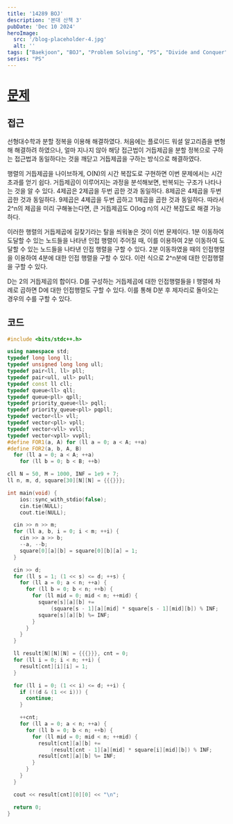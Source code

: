 ```yaml
---
title: '14289 BOJ'
description: '본대 산책 3'
pubDate: 'Dec 10 2024'
heroImage:
  src: '/blog-placeholder-4.jpg'
  alt: ''
tags: ["Baekjoon", "BOJ", "Problem Solving", "PS", "Divide and Conquer", "Linear Algebra"]
series: "PS"
---
```


# [문제](https://www.acmicpc.net/problem/14289)

## 접근

선형대수학과 분할 정복을 이용해 해결하였다.
처음에는 플로이드 워셜 알고리즘을 변형해 해결하려 하였으나, 얼마 지나지 않아 해당 접근법이 거듭제곱을 분할 정복으로 구하는
접근법과 동일하다는 것을 깨닫고 거듭제곱을 구하는 방식으로 해결하였다.

행렬의 거듭제곱을 나이브하게, O(N)의 시간 복잡도로 구현하면 이번 문제에서는 시간 초과를 얻기 쉽다.
거듭제곱이 이루어지는 과정을 분석해보면, 반복되는 구조가 나타나는 것을 알 수 있다.
4제곱은 2제곱을 두번 곱한 것과 동일하다. 8제곱은 4제곱을 두번 곱한 것과 동일하다.
9제곱은 4제곱을 두번 곱하고 1제곱을 곱한 것과 동일하다.
따라서 2^n의 제곱을 미리 구해놓는다면, 큰 거듭제곱도 O(log n)의 시간 복잡도로 해결 가능하다.

이러한 행렬의 거듭제곱에 길찾기라는 탈을 씌워놓은 것이 이번 문제이다.
1분 이동하여 도달할 수 있는 노드들을 나타낸 인접 행렬이 주어질 때,
이를 이용하여 2분 이동하여 도달할 수 있는 노드들을 나타낸 인접 행렬을 구할 수 있다.
2분 이동하였을 때의 인접행렬을 이용하여 4분에 대한 인접 행렬을 구할 수 있다.
이런 식으로 2^n분에 대한 인접행렬을 구할 수 있다.

D는 2의 거듭제곱의 합이다. D를 구성하는 거듭제곱에 대한 인접행렬들을 I 행렬에 차례로 곱하면 D에 대한 인접행렬도 구할 수 있다.
이를 통해 D분 후 제자리로 돌아오는 경우의 수를 구할 수 있다.

## 코드

```c++
#include <bits/stdc++.h>

using namespace std;
typedef long long ll;
typedef unsigned long long ull;
typedef pair<ll, ll> pll;
typedef pair<ull, ull> pull;
typedef const ll cll;
typedef queue<ll> qll;
typedef queue<pll> qpll;
typedef priority_queue<ll> pqll;
typedef priority_queue<pll> pqpll;
typedef vector<ll> vll;
typedef vector<pll> vpll;
typedef vector<vll> vvll;
typedef vector<vpll> vvpll;
#define FOR1(a, A) for (ll a = 0; a < A; ++a)
#define FOR2(a, b, A, B)                                                       \
  for (ll a = 0; a < A; ++a)                                                   \
    for (ll b = 0; b < B; ++b)

cll N = 50, M = 1000, INF = 1e9 + 7;
ll n, m, d, square[30][N][N] = {{{}}};

int main(void) {
    ios::sync_with_stdio(false);
    cin.tie(NULL);
    cout.tie(NULL);

  cin >> n >> m;
  for (ll a, b, i = 0; i < m; ++i) {
    cin >> a >> b;
    --a, --b;
    square[0][a][b] = square[0][b][a] = 1;
  }

  cin >> d;
  for (ll s = 1; (1 << s) <= d; ++s) {
    for (ll a = 0; a < n; ++a) {
      for (ll b = 0; b < n; ++b) {
        for (ll mid = 0; mid < n; ++mid) {
          square[s][a][b] +=
              (square[s - 1][a][mid] * square[s - 1][mid][b]) % INF;
          square[s][a][b] %= INF;
        }
      }
    }
  }

  ll result[N][N][N] = {{{}}}, cnt = 0;
  for (ll i = 0; i < n; ++i) {
    result[cnt][i][i] = 1;
  }

  for (ll i = 0; (1 << i) <= d; ++i) {
    if (!(d & (1 << i))) {
      continue;
    }

    ++cnt;
    for (ll a = 0; a < n; ++a) {
      for (ll b = 0; b < n; ++b) {
        for (ll mid = 0; mid < n; ++mid) {
          result[cnt][a][b] +=
              (result[cnt - 1][a][mid] * square[i][mid][b]) % INF;
          result[cnt][a][b] %= INF;
        }
      }
    }
  }

  cout << result[cnt][0][0] << "\n";

  return 0;
}
```